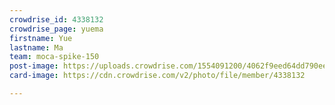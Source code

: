 ```yaml
---
crowdrise_id: 4338132
crowdrise_page: yuema
firstname: Yue
lastname: Ma
team: moca-spike-150
post-image: https://uploads.crowdrise.com/1554091200/4062f9eed64dd790eeccf5a648555dcb.jpg
card-image: https://cdn.crowdrise.com/v2/photo/file/member/4338132

---
```

